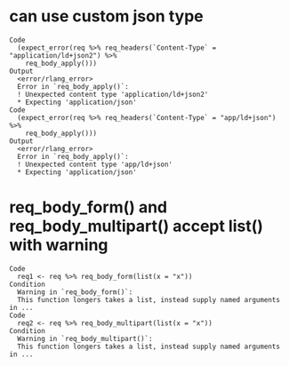 # can use custom json type

    Code
      (expect_error(req %>% req_headers(`Content-Type` = "application/ld+json2") %>%
        req_body_apply()))
    Output
      <error/rlang_error>
      Error in `req_body_apply()`:
      ! Unexpected content type 'application/ld+json2'
      * Expecting 'application/json'
    Code
      (expect_error(req %>% req_headers(`Content-Type` = "app/ld+json") %>%
        req_body_apply()))
    Output
      <error/rlang_error>
      Error in `req_body_apply()`:
      ! Unexpected content type 'app/ld+json'
      * Expecting 'application/json'

# req_body_form() and req_body_multipart() accept list() with warning

    Code
      req1 <- req %>% req_body_form(list(x = "x"))
    Condition
      Warning in `req_body_form()`:
      This function longers takes a list, instead supply named arguments in ...
    Code
      req2 <- req %>% req_body_multipart(list(x = "x"))
    Condition
      Warning in `req_body_multipart()`:
      This function longers takes a list, instead supply named arguments in ...


